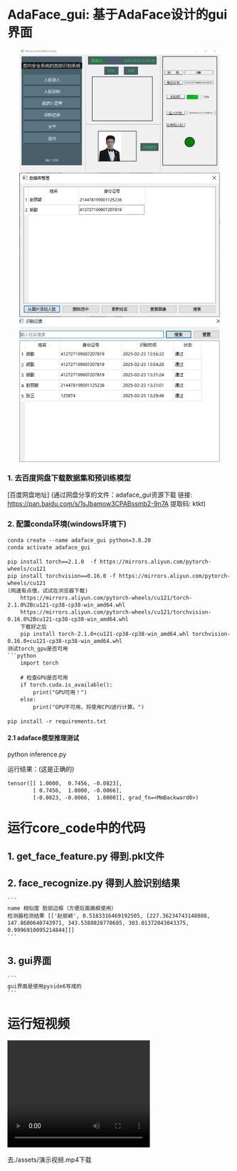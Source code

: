 # AdaFace_gui: 基于AdaFace设计的gui界面
<img src="assets/主界面.png"  width="450" style="display: block; margin: auto;"/>
<img src="assets/数据库管理.png"  width="450" style="display: block; margin: auto;"/>
<img src="assets/识别记录.png"  width="450" style="display: block; margin: auto;"/>


### 1. 去百度网盘下载数据集和预训练模型
[百度网盘地址]
(通过网盘分享的文件：adaface_gui资源下载
链接: https://pan.baidu.com/s/1sJbamow3CPABssmb2-9n7A 提取码: ktkt)

### 2. 配置conda环境(windows环境下)
```
conda create --name adaface_gui python=3.8.20
conda activate adaface_gui

pip install torch==2.1.0  -f https://mirrors.aliyun.com/pytorch-wheels/cu121
pip install torchvision==0.16.0 -f https://mirrors.aliyun.com/pytorch-wheels/cu121
(网速有点慢，试试在浏览器下载)
    https://mirrors.aliyun.com/pytorch-wheels/cu121/torch-2.1.0%2Bcu121-cp38-cp38-win_amd64.whl
    https://mirrors.aliyun.com/pytorch-wheels/cu121/torchvision-0.16.0%2Bcu121-cp38-cp38-win_amd64.whl
    下载好之后 
    pip install torch-2.1.0+cu121-cp38-cp38-win_amd64.whl torchvision-0.16.0+cu121-cp38-cp38-win_amd64.whl
测试torch_gpu是否可用
```python
    import torch

    # 检查GPU是否可用
    if torch.cuda.is_available():
        print("GPU可用！")
    else:
        print("GPU不可用，将使用CPU进行计算。")

pip install -r requirements.txt
```
#### 2.1 adaface模型推理测试
python inference.py

运行结果：(这是正确的)
```
tensor([[ 1.0000,  0.7456, -0.0823],
        [ 0.7456,  1.0000, -0.0066],
        [-0.0823, -0.0066,  1.0000]], grad_fn=<MmBackward0>)
```
# 运行core_code中的代码
## 1. get_face_feature.py 得到.pkl文件
## 2. face_recognize.py 得到人脸识别结果
    ```
    name 相似度 脸部边框（方便后面画框使用）
    检测器检测结果 [['赵丽颖', 0.5183316469192505, [227.36234743148088, 147.8600640743971, 343.5388028770685, 303.01372043043375, 0.9996910095214844]]]
    ```
## 3. gui界面
    ```
    gui界面是使用pyside6写成的
    ```
# 运行短视频

<video width="320" height="240" controls>
  <source src="./assets/演示视频.mp4" type="video/mp4">
  Your browser does not support the video tag.
</video>


去./assets/演示视频.mp4下载

















